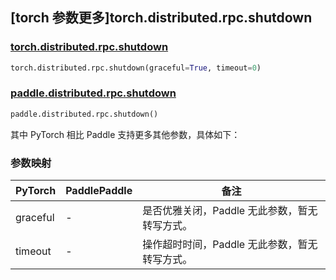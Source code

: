 ## [torch 参数更多]torch.distributed.rpc.shutdown

### [torch.distributed.rpc.shutdown](https://pytorch.org/docs/stable/rpc.html#torch.distributed.rpc.shutdown)

```python
torch.distributed.rpc.shutdown(graceful=True, timeout=0)
```

### [paddle.distributed.rpc.shutdown](https://www.paddlepaddle.org.cn/documentation/docs/zh/api/paddle/distributed/rpc/shutdown_cn.html)

```python
paddle.distributed.rpc.shutdown()
```

其中 PyTorch 相比 Paddle 支持更多其他参数，具体如下：

### 参数映射

| PyTorch  | PaddlePaddle | 备注                                          |
| -------- | ------------ | --------------------------------------------- |
| graceful | -            | 是否优雅关闭，Paddle 无此参数，暂无转写方式。 |
| timeout  | -            | 操作超时时间，Paddle 无此参数，暂无转写方式。 |

